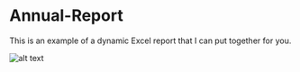 # Annual-Report
This is an example of a dynamic Excel report that I can put together for you. 

![alt text](https://github.com/[nick-rivera-ru]/[Annual-Report-SS].png?raw=true)
